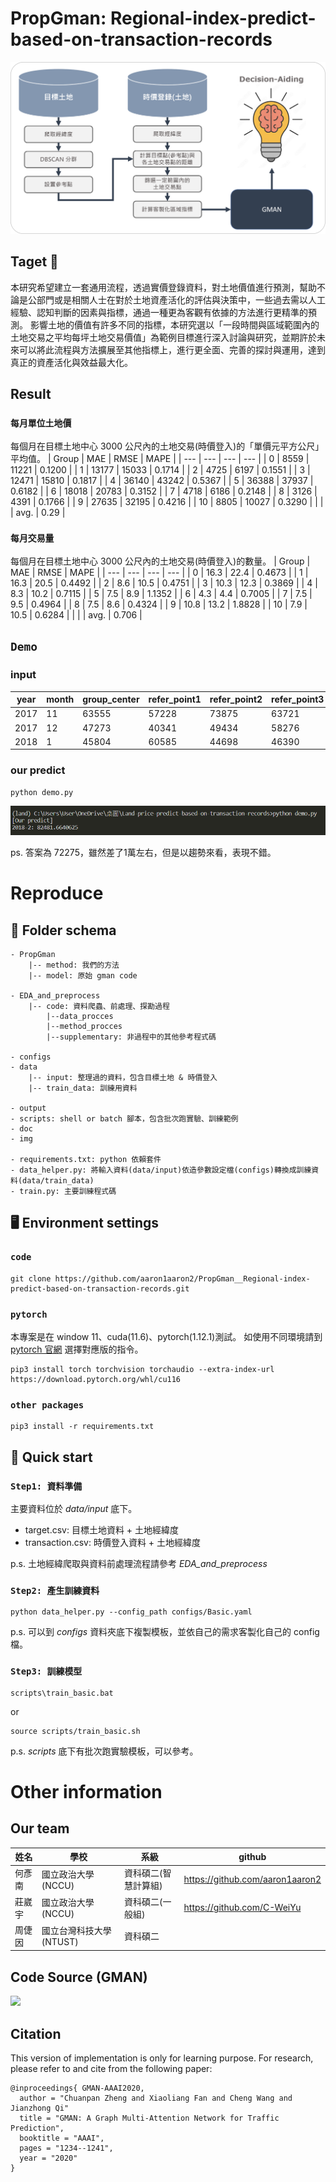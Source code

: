 # PropGman: Regional-index-predict-based-on-transaction-records

![](img/流程圖.png)
## Taget 🎯 
本研究希望建立一套通用流程，透過實價登錄資料，對土地價值進行預測，幫助不論是公部門或是相關人士在對於土地資產活化的評估與決策中，一些過去需以人工經驗、認知判斷的因素與指標，通過一種更為客觀有依據的方法進行更精準的預測。
影響土地的價值有許多不同的指標，本研究選以「一段時間與區域範圍內的土地交易之平均每坪土地交易價值」為範例目標進行深入討論與研究，並期許於未來可以將此流程與方法擴展至其他指標上，進行更全面、完善的探討與運用，達到真正的資產活化與效益最大化。

## Result 
### `每月單位土地價`
每個月在目標土地中心 3000 公尺內的土地交易(時價登入)的「單價元平方公尺」平均值。
| Group | MAE | RMSE | MAPE |
| --- | --- | --- | --- |
| 0 | 8559 | 11221 | 0.1200 |
| 1 | 13177 | 15033 | 0.1714 |
| 2 | 4725 | 6197 | 0.1551 |
| 3 | 12471 | 15810 | 0.1817 |
| 4 | 36140 | 43242 | 0.5367 |
| 5 | 36388 | 37937 | 0.6182 |
| 6 | 18018 | 20783 | 0.3152 |
| 7 | 4718 | 6186 | 0.2148 |
| 8 | 3126 | 4391 | 0.1766 |
| 9 | 27635 | 32195 | 0.4216 |
| 10 | 8805 | 10027 | 0.3290 |
|  |  | avg. | 0.29 |

### `每月交易量`
每個月在目標土地中心 3000 公尺內的土地交易(時價登入)的數量。
| Group | MAE | RMSE | MAPE |
| --- | --- | --- | --- |
| 0 | 16.3 | 22.4 | 0.4673 |
| 1 | 16.3 | 20.5 | 0.4492 |
| 2 | 8.6 | 10.5 | 0.4751 |
| 3 | 10.3 | 12.3 | 0.3869 |
| 4 | 8.3 | 10.2 | 0.7115 |
| 5 | 7.5 | 8.9 | 1.1352 |
| 6 | 4.3 | 4.4 | 0.7005 |
| 7 | 7.5 | 9.5 | 0.4964 |
| 8 | 7.5 | 8.6 | 0.4324 |
| 9 | 10.8 | 13.2 | 1.8828 |
| 10 | 7.9 | 10.5 | 0.6284 |
|  |  | avg. | 0.706 |

## `Demo`
### input
| year | month | group_center | refer_point1 | refer_point2 | refer_point3 | refer_point4 | group |
| --- | --- | --- | --- | --- | --- | --- | --- |
| 2017 | 11 | 63555 | 57228 | 73875 | 63721 | 37824 | 0 |
| 2017 | 12 | 47273 | 40341 | 49434 | 58276 | 32960 | 0 |
| 2018 | 1 | 45804 | 60585 | 44698 | 46390 | 34342 | 0 |


### our predict
```
python demo.py
```
![](img/demo_res.png)

ps. 答案為 72275，雖然差了1萬左右，但是以趨勢來看，表現不錯。

# Reproduce
## 📁 Folder schema 
```
- PropGman
    |-- method: 我們的方法
    |-- model: 原始 gman code

- EDA_and_preprocess
    |-- code: 資料爬蟲、前處理、探勘過程
        |--data_procces
        |--method_procces
        |--supplementary: 非過程中的其他參考程式碼

- configs
- data 
    |-- input: 整理過的資料，包含目標土地 & 時價登入
    |-- train_data: 訓練用資料

- output
- scripts: shell or batch 腳本，包含批次跑實驗、訓練範例
- doc
- img

- requirements.txt: python 依賴套件
- data_helper.py: 將輸入資料(data/input)依造參數設定檔(configs)轉換成訓練資料(data/train_data)
- train.py: 主要訓練程式碼
```
## 🖥️ Environment settings 
### `code`
```shell
git clone https://github.com/aaron1aaron2/PropGman__Regional-index-predict-based-on-transaction-records.git
```
### `pytorch`
本專案是在 window 11、cuda(11.6)、pytorch(1.12.1)測試。
如使用不同環境請到 [pytorch 官網](https://pytorch.org/) 選擇對應版的指令。
```shell
pip3 install torch torchvision torchaudio --extra-index-url https://download.pytorch.org/whl/cu116
```

### `other packages`
```shell
pip3 install -r requirements.txt
```
## 🙋 Quick start 
### `Step1: 資料準備`
主要資料位於 *data/input* 底下。
- target.csv: 目標土地資料 + 土地經緯度
- transaction.csv: 時價登入資料 + 土地經緯度

p.s. 土地經緯爬取與資料前處理流程請參考 *EDA_and_preprocess*

### `Step2: 產生訓練資料`

```shell
python data_helper.py --config_path configs/Basic.yaml
```
p.s. 可以到 *configs* 資料夾底下複製模板，並依自己的需求客製化自己的 config 檔。

### `Step3: 訓練模型`
```shell
scripts\train_basic.bat
```
or
```shell
source scripts/train_basic.sh
```
p.s. *scripts* 底下有批次跑實驗模板，可以參考。
# Other information
## Our team
|姓名|學校|系級|github|
|-|-|-|-|
|何彥南|國立政治大學(NCCU)|資科碩二(智慧計算組)|https://github.com/aaron1aaron2|
|莊崴宇|國立政治大學(NCCU)|資科碩二(一般組)|https://github.com/C-WeiYu|
|周倢因|國立台灣科技大學(NTUST)|資科碩二|

## Code Source (GMAN)
[![](https://github-readme-stats.vercel.app/api/pin/?username=VincLee8188&repo=GMAN-PyTorch)](https://github.com/VincLee8188/GMAN-PyTorch)

## Citation

This version of implementation is only for learning purpose. For research, please refer to  and  cite from the following paper:
```
@inproceedings{ GMAN-AAAI2020,
  author = "Chuanpan Zheng and Xiaoliang Fan and Cheng Wang and Jianzhong Qi"
  title = "GMAN: A Graph Multi-Attention Network for Traffic Prediction",
  booktitle = "AAAI",
  pages = "1234--1241",
  year = "2020"
}
```
